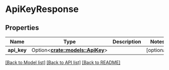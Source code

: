# ApiKeyResponse

## Properties

Name | Type | Description | Notes
------------ | ------------- | ------------- | -------------
**api_key** | Option<[**crate::models::ApiKey**](APIKey.md)> |  | [optional]

[[Back to Model list]](../README.md#documentation-for-models) [[Back to API list]](../README.md#documentation-for-api-endpoints) [[Back to README]](../README.md)


